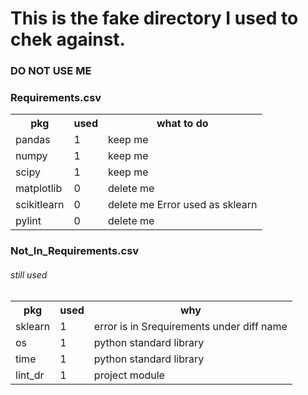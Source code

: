 <h1>This is the fake directory I used to chek against.</h1>
<h3>DO NOT USE ME</h3>

<h3>Requirements.csv</h3>
<table>
    <tr>
        <th>pkg</th>
        <th>used</th>
        <th>what to do</th>
    </tr>
    <tr>
        <td>pandas</td>
        <td>1</td>
        <td>keep me</td>
    </tr>
    <tr>
        <td>numpy</td>
        <td>1</td>
        <td>keep me</td>
    </tr>
    <tr>
        <td>scipy</td>
        <td>1</td>
        <td>keep me</td>
    </tr>
    <tr>
        <td>matplotlib</td>
        <td>0</td>
        <td>delete me</td>
    </tr>
    <tr>
        <td>scikitlearn</td>
        <td>0</td>
        <td>delete me Error used as sklearn</td>
    </tr>
    <tr>
        <td>pylint</td>
        <td>0</td>
        <td>delete me</td>
    </tr>
</table>

<h3>Not_In_Requirements.csv</h3>
<h6>still used</h6>
<table>
    <tr>
        <th>pkg</th>
        <th>used</th>
        <th>why</th>
    </tr>
    <tr>
        <td>sklearn</td>
        <td>1</td>
        <td>error is in Srequirements under diff name</td></tr>
    <tr>
        <td>os</td>
        <td>1</td>
        <td>python standard library</td>
    </tr>
    <tr>
        <td>time</td>
        <td>1</td>
        <td>python standard library</td>
    </tr>
    <tr>
        <td>lint_dr</td>
        <td>1</td>
        <td>project module</td>
    </tr>
</table>
